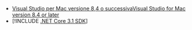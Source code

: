 * [<span data-ttu-id="380d6-101">Visual Studio per Mac versione 8,4 o successiva</span><span class="sxs-lookup"><span data-stu-id="380d6-101">Visual Studio for Mac version 8.4 or later</span></span>](https://visualstudio.microsoft.com/vs/mac/)
* [!INCLUDE [.NET Core 3.1 SDK](~/includes/3.1-SDK.md)]
